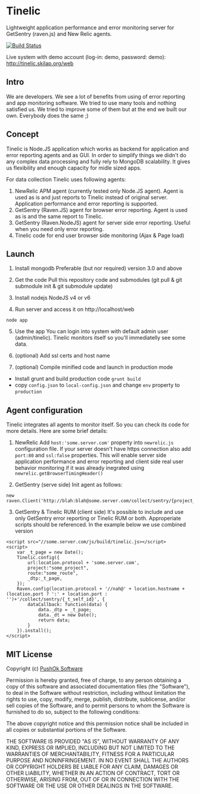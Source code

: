 # Tinelic
Lightweight application performance and error monitoring server for GetSentry (raven.js) and New Relic agents.

[![Build Status](https://travis-ci.org/sergeyksv/tinelic.svg?branch=master)](https://travis-ci.org/sergeyksv/tinelic)

Live system with demo account (log-in: demo, password: demo): http://tinelic.skilap.org/web

## Intro
We are developers. We see a lot of benefits from using of error reporting and app monitoring software. We tried to use
many tools and nothing satisfied us. We tried to improve some of them but at the end we built our own. Everybody does the same ;)

## Concept
Tinelic is Node.JS application which works as backend for application and error reporting agents and as GUI. In order
to simplify things we didn't do any complex data processing and fully rely to MongoDB scalability. It gives us
flexibility and enough capacity for midle sized apps.

For data collection Tinelic uses following agents:

1. NewRelic APM agent (currently tested only Node.JS agent). Agent is used as is and just reports to Tinelic instead of
original server. Application performance and error reporting is supported.
2. GetSentry (Raven.JS) agent for browser error reporting. Agent is used as is and the same report to Tinelic.
3. GetSentry (Raven.NodeJS) agent for server side error reporting. Useful when you need only error reporting.
4. Tinelic code for end user browser side monitoring (Ajax & Page load)

## Launch

1. Install mongodb
Preferable (but nor required) version 3.0 and above

2. Get the code
Pull this repository code and submodules (git pull & git submodule init & git submodule update)

3. Install nodejs
NodeJS v4 or v6

4. Run server and access it on http://localhost/web
  ```
  node app
  ```
5. Use the app
You can login into system with default admin user (admin/tinelic). Tinelic monitors itself so you'll immediatelly see some data.

6. (optional) Add ssl certs and host name

7. (optional) Compile minified code and launch in production mode
  - Install grunt and build production code ```grunt build```
  - copy ```config.json``` to ```local-config.json``` and change ```env``` property to ```production```

## Agent configuration

Tinelic integrates all agents to monitor itself. So you can check its code for more details. Here are some brief details:

1. NewRelic
Add ```host:'some.server.com'``` property into ```newrelic.js``` configuration file. If your server doesn't have https connection also add
```port:80``` and ```ssl:false``` properties. This will enable server side application performance and error reporting
and client side real user behavior monitoring if it was already inegrated using ```newrelic.getBrowserTimingHeader()```

2. GetSentry (serve side)
Init agent as follows:
  ```
  new raven.Client('http://blah:blah@some.server.com/collect/sentry/{project_id});
  ```
3. GetSentry & Tinelic RUM (client side)
It's possible to include and use only GetSentry error reporting or Tinelic RUM or both. Approperiate scripts should be
referenced. In the example below we use combined version
```
<script src="//some.server.com/js/build/tinelic.js></script>
<script>
	var _t_page = new Date();
	Tinelic.config({
		url:location.protocol + 'some.server.com',
		project:"some_project",
		route:"some_route",
		_dtp:_t_page,
	});
	Raven.config(location.protocol + '//nah@' + location.hostname + (location.port ? ':' + location.port : '')+'/collect/sentry/{_t_self_id}', {
		dataCallback: function(data) {
			data._dtp = _t_page;
			data._dt = new Date();
			return data;
		}
	}).install();
</script>
```

## MIT License

Copyright (c) [PushOk Software](http://www.pushok.com)

Permission is hereby granted, free of charge, to any person obtaining a copy of this software and associated documentation files (the "Software"), to deal in the Software without restriction, including without limitation the rights to use, copy, modify, merge, publish, distribute, sublicense, and/or sell copies of the Software, and to permit persons to whom the Software is furnished to do so, subject to the following conditions:

The above copyright notice and this permission notice shall be included in all copies or substantial portions of the Software.

THE SOFTWARE IS PROVIDED "AS IS", WITHOUT WARRANTY OF ANY KIND, EXPRESS OR IMPLIED, INCLUDING BUT NOT LIMITED TO THE WARRANTIES OF MERCHANTABILITY, FITNESS FOR A PARTICULAR PURPOSE AND NONINFRINGEMENT. IN NO EVENT SHALL THE AUTHORS OR COPYRIGHT HOLDERS BE LIABLE FOR ANY CLAIM, DAMAGES OR OTHER LIABILITY, WHETHER IN AN ACTION OF CONTRACT, TORT OR OTHERWISE, ARISING FROM, OUT OF OR IN CONNECTION WITH THE SOFTWARE OR THE USE OR OTHER DEALINGS IN THE SOFTWARE.
